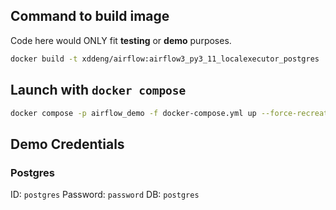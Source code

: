## Command to build image

Code here would ONLY fit **testing** or **demo** purposes.

```bash
docker build -t xddeng/airflow:airflow3_py3_11_localexecutor_postgres .
```

## Launch with `docker compose`

```bash
docker compose -p airflow_demo -f docker-compose.yml up --force-recreate --always-recreate-deps
```


## Demo Credentials

### Postgres
ID: `postgres`
Password: `password`
DB: `postgres`
